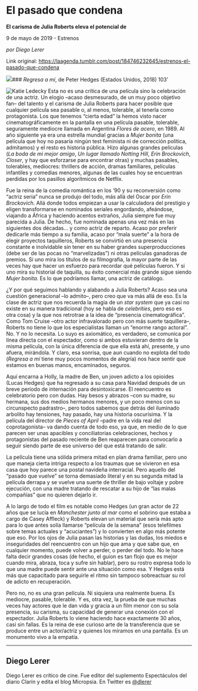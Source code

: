 # El pasado que condena

**El carisma de Julia Roberts eleva el potencial de**

9 de mayo de 2019 - Estrenos

_por Diego Lerer_

Link original: https://laagenda.tumblr.com/post/184746232645/estrenos-el-pasado-que-condena

![](https://64.media.tumblr.com/f9afd4c4d75899c892794836f758eb55/3c7c3b3ae788efb2-f7/s500x750/3a25f3413f6f2a0dab165f12b130004fce2d0ece.jpg)### *Regresa a mí*, de Peter Hedges (Estados Unidos, 2018) 103’

![Katie Ledecky](https://64.media.tumblr.com/850b0700bcd62c6a4ea35aecab4e457d/3c7c3b3ae788efb2-59/s400x600/6a6f2f40ffe5f8d4c2d52bbee5f52c2e2789eee2.jpg)
Esta no es una crítica de una película sino la celebración de una actriz. Un elogio –acaso desmesurado, de un muy poco objetivo fan– del talento y el carisma de Julia Roberts para hacer posible que cualquier película sea pasable o, al menos, tolerable, al tenerla como protagonista. Los que tenemos “cierta edad” la hemos visto nacer cinematográficamente en la pantalla en una película pasable, tolerable, seguramente mediocre llamada en Argentina *Flores de acero*, en 1989. Al año siguiente ya era una estrella mundial gracias a *Mujer bonita* (una película que hoy no pasaría ningún test feminista ni de corrección política, admitamos) y el resto es historia pública. Hizo algunas grandes películas (*La boda de mi mejor amigo*, *Un lugar llamado Notting Hill*, *Erin Brockovich*, *Closer*, y hay que esforzarse para encontrar otras) y muchas pasables, tolerables, mediocres: thrillers de acción, dramas familiares, películas infantiles y comedias menores, algunas de las cuales hoy se encuentran perdidas por los pasillos algorítmicos de Netflix.

Fue la reina de la comedia romántica en los ‘90 y su reconversión como “actriz seria” nunca se produjo del todo, más allá del Oscar por *Erin Brockovich*. Allá donde todos empiezan a usar la calculadora del prestigio y eligen transformarse en nominados seriales engordando, afeándose, viajando a África y haciendo acentos extraños, Julia siempre fue muy parecida a Julia. De hecho, fue nominada apenas una vez más en las siguientes dos décadas… y como actriz de reparto. Acaso por preferir dedicarle más tiempo a su familia, acaso por “mala suerte” a la hora de elegir proyectos taquilleros, Roberts se convirtió en una presencia constante e inolvidable sin tener en su haber grandes superproducciones (debe ser de las pocas no “marvelizadas”) ni otras películas ganadoras de premios. Si uno mira los títulos de su filmografía, la mayor parte de las veces hay que hacer un esfuerzo para recordar qué películas fueron. Y si uno mira su historial de taquilla, su éxito comercial más grande sigue siendo *Mujer bonita*. Es lo que podríamos llamar, una actriz de catálogo.

¿Y por qué seguimos hablando y alabando a Julia Roberts? Acaso sea una cuestión generacional –lo admito–, pero creo que va más allá de eso. Es la clase de actriz que nos recuerda la magia de un *star system* que ya casi no existe en su manera tradicional (hoy se habla de *celebrities*, pero eso es otra cosa) y la que nos retrotrae a la idea de “presencia cinematográfica”. Como Tom Cruise –otro actor infravalorado pero con más suerte taquillera–, Roberts no tiene lo que los especialistas llaman un “enorme rango actoral”. No. Y no lo necesita. Lo suyo es axiomático, es verdadero, se comunica por línea directa con el espectador, como si ambos estuvieran dentro de la misma película, con la única diferencia de que ella está ahí, presente, y uno afuera, mirándola. Y claro, esa sonrisa, que aun cuando no explota del todo (*Regresa a mí* tiene muy pocos momentos de alegría) nos hace sentir que estamos en buenas manos, encaminados, seguros. 

Aquí encarna a Holly, la madre de Ben, un joven adicto a los opioides (Lucas Hedges) que ha regresado a su casa para Navidad después de un breve período de internación para desintoxicarse. El reencuentro es celebratorio pero con dudas. Hay besos y abrazos –con su madre, su hermana, sus dos medios hermanos menores, y un poco menos con su circunspecto padrastro–, pero todos sabemos que detrás del iluminado arbolito hay tensiones, hay pasado, hay una historia oscurísima. Y la película del director de *Pieces of April* –padre en la vida real del coprotagonista– va dando cuenta de todo eso, ya que, en medio de lo que parecen ser unas apacibles y conciliatorias celebraciones, hechos y protagonistas del pasado reciente de Ben reaparecen para convocarlo a seguir siendo parte de ese universo del que está tratando de salir.

La película tiene una sólida primera mitad en plan drama familiar, pero uno que maneja cierta intriga respecto a los traumas que se vivieron en esa casa que hoy parece una postal navideña interracial. Pero aquello del “pasado que vuelve” se torna demasiado literal y en su segunda mitad la película derrapa y se vuelve una suerte de thriller de bajo voltaje y pobre ejecución, con una madre tratando de rescatar a su hijo de “las malas compañías” que no quieren dejarlo ir.

A lo largo de todo el film es notable como Hedges (un gran actor de 22 años que se lucía en *Manchester junto al mar* como el sobrino que estaba a cargo de Casey Affleck) y Roberts elevan un material que sería más apto para lo que antes solía llamarse “película de la semana” (esos telefilmes sobre temas actuales y “acuciantes”) y lo convierten en algo más potente que eso. Por los ojos de Julia pasan las historias y las dudas, los miedos e inseguridades del reencuentro con un hijo que ama y que sabe que, en cualquier momento, puede volver a perder, o perder del todo. No le hace falta decir grandes cosas (de hecho, el guion es tan flojo que es mejor cuando mira, abraza, toca y sufre sin hablar), pero su rostro expresa todo lo que una madre puede sentir ante una situación como esa. Y Hedges está más que capacitado para seguirle el ritmo sin tampoco sobreactuar su rol de adicto en recuperación.

Pero no, no es una gran película. Ni siquiera una realmente buena. Es mediocre, pasable, tolerable. Y es, otra vez, la prueba de que muchas veces hay actores que le dan vida y gracia a un film menor con su sola presencia, su carisma, su capacidad de generar una conexión con el espectador. Julia Roberts lo viene haciendo hace exactamente 30 años, casi sin fallas. Es la reina de ese curioso arte de la transferencia que se produce entre un actor/actriz y quienes los miramos en una pantalla. Es un monumento vivo a la empatía.

  




---

Diego Lerer
-----------

 Diego Lerer es crítico de cine. Fue editor del suplemento Espectáculos del diario Clarín y edita el blog Micropsia. En Twitter es [@dlerer](https://twitter.com/dlerer) 

